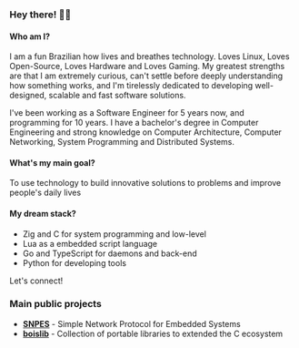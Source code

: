 ### Hey there! 👋🐧

#### Who am I?
I am a fun Brazilian how lives and breathes technology. Loves Linux, Loves Open-Source, Loves Hardware and Loves Gaming.
My greatest strengths are that I am extremely curious, can't settle before deeply understanding how something works,
and I'm tirelessly dedicated to developing well-designed, scalable and fast software solutions.

I've been working as a Software Engineer for 5 years now, and programming for 10 years. I have a bachelor's degree in
Computer Engineering and strong knowledge on Computer Architecture, Computer Networking, System Programming and 
Distributed Systems.

#### What's my main goal?
To use technology to build innovative solutions to problems and improve people's daily lives

#### My dream stack?
- Zig and C for system programming and low-level
- Lua as a embedded script language
- Go and TypeScript for daemons and back-end
- Python for developing tools

Let's connect!

### Main public projects

- [**SNPES**](https://github.com/mfbsouza/snpes/tree/dev) - Simple Network Protocol for Embedded Systems
- [**boislib**](https://github.com/mfbsouza/boislib) - Collection of portable libraries to extended the C ecosystem 
